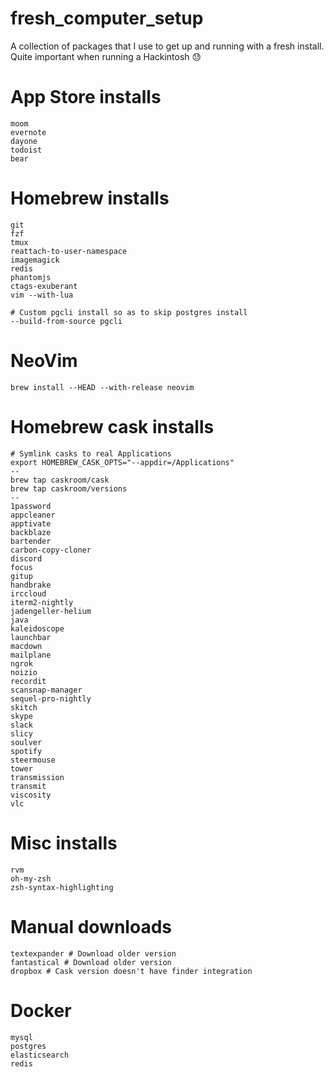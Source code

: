 # fresh_computer_setup
A collection of packages that I use to get up and running with a fresh install. Quite important when running a Hackintosh :sweat:

# App Store installs

```
moom
evernote
dayone
todoist
bear
```

# Homebrew installs

```
git 
fzf
tmux 
reattach-to-user-namespace 
imagemagick 
redis
phantomjs
ctags-exuberant
vim --with-lua

# Custom pgcli install so as to skip postgres install
--build-from-source pgcli
```

# NeoVim

```
brew install --HEAD --with-release neovim
```

# Homebrew cask installs

```
# Symlink casks to real Applications
export HOMEBREW_CASK_OPTS="--appdir=/Applications"
--
brew tap caskroom/cask
brew tap caskroom/versions
--
1password
appcleaner
apptivate
backblaze
bartender
carbon-copy-cloner
discord
focus
gitup
handbrake
irccloud
iterm2-nightly
jadengeller-helium
java
kaleidoscope
launchbar
macdown
mailplane
ngrok
noizio
recordit
scansnap-manager
sequel-pro-nightly
skitch
skype
slack
slicy
soulver
spotify
steermouse
tower
transmission
transmit
viscosity
vlc
```

# Misc installs

```
rvm
oh-my-zsh
zsh-syntax-highlighting
```

# Manual downloads

```
textexpander # Download older version
fantastical # Download older version
dropbox # Cask version doesn't have finder integration
```
# Docker

```
mysql
postgres
elasticsearch
redis
```
